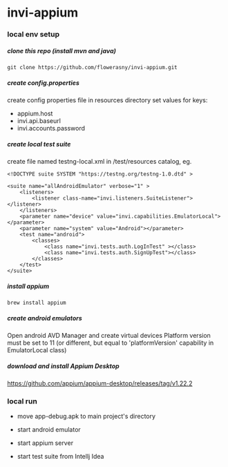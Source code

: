 # invi-appium


### local env setup

##### clone this repo (install mvn and java)
````
git clone https://github.com/flowerasny/invi-appium.git
````

##### create config.properties

create config properties file in resources directory
set values for keys:
- appium.host
- invi.api.baseurl
- invi.accounts.password

##### create local test suite

create file named testng-local.xml in /test/resources catalog, eg.

````
<!DOCTYPE suite SYSTEM "https://testng.org/testng-1.0.dtd" >

<suite name="allAndroidEmulator" verbose="1" >
    <listeners>
        <listener class-name="invi.listeners.SuiteListener"></listener>
    </listeners>
    <parameter name="device" value="invi.capabilities.EmulatorLocal"></parameter>
    <parameter name="system" value="Android"></parameter>
    <test name="android">
        <classes>
            <class name="invi.tests.auth.LogInTest" ></class>
            <class name="invi.tests.auth.SignUpTest"></class>
        </classes>
    </test>
</suite>
````

##### install appium
````
brew install appium
````

##### create android emulators
Open android AVD Manager and create virtual devices
Platform version must be set to 11 (or different, but equal to 'platformVersion' capability in EmulatorLocal class)

##### download and install Appium Desktop
https://github.com/appium/appium-desktop/releases/tag/v1.22.2

### local run

- move app-debug.apk to main project's directory

- start android emulator

- start appium server

- start test suite from Intellj Idea


